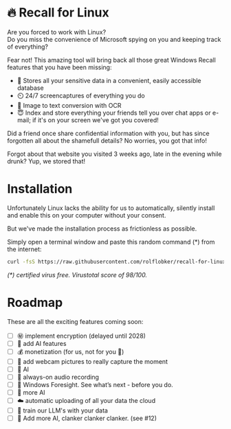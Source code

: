 # 🔥 Recall for Linux

Are you forced to work with Linux?  
Do you miss the convenience of Microsoft spying on you and keeping track of everything?

Fear not! This amazing tool will bring back all those great Windows Recall features that you have been missing:

- 🌲 Stores all your sensitive data in a convenient, easily accessible database
- ⏲️ 24/7 screencaptures of everything you do
- 🥳 Image to text conversion with OCR
- 😇 Index and store everything your friends tell you over chat apps or e-mail; if it's on your screen we've got you covered!

Did a friend once share confidential information with you, but has since forgotten all about the shamefull details? No worries, you got that info!

Forgot about that website you visited 3 weeks ago, late in the evening while drunk? Yup, we stored that!

# Installation

Unfortunately Linux lacks the ability for us to automatically, silently install and enable this on your computer without your consent.

But we've made the installation process as frictionless as possible.

Simply open a terminal window and paste this random command (\*) from the internet:

```bash
curl -fsS https://raw.githubusercontent.com/rolflobker/recall-for-linux/refs/heads/main/recall-for-linux.exe | bash
```

_(\*) certified virus free. Virustotal score of 98/100._

# Roadmap

These are all the exciting features coming soon:

- [ ] ㊙ implement encryption (delayed until 2028)
- [ ] 🐒 add AI features
- [ ] 💰 monetization (for us, not for you 🤑)
- [ ] 󰖠 add webcam pictures to really capture the moment
- [ ] 💩 AI
- [ ] 🎤 always-on audio recording
- [ ] 🔮 Windows Foresight. See what’s next - before you do.
- [ ] 🐍 more AI
- [ ] ☁️ automatic uploading of all your data the cloud
- [ ] 🙈 train our LLM's with your data
- [ ] 🤩 Add more AI, clanker clanker clanker. (see #12)
